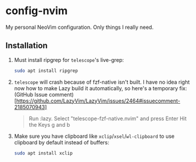 # config-nvim

My personal NeoVim configuration. Only things I really need.

## Installation

1. Must install ripgrep for `telescope`'s live-grep:

    ```bash
    sudo apt install ripgrep
    ```

2. `telescope` will crash because of fzf-native isn't built. I have no idea
   right now how to make Lazy build it automatically, so here's a temporary fix:
   (GitHub Issue
   comment)[https://github.com/LazyVim/LazyVim/issues/2464#issuecomment-2185070943]
    > Run :lazy. Select "telescope-fzf-native.nvim" and press Enter Hit the Keys
    > g and b
3. Make sure you have clipboard like `xclip`/`xsel`/`wl-clipboard` to use
   clipboard by default instead of buffers:

    ```bash
    sudo apt install xclip
    ```
